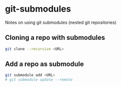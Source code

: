# git-submodules
Notes on using git submodules (nested git repositories)

## Cloning a repo with submodules

```bash
git clone --recursive <URL>
```

## Add a repo as submodule

```bash
git submodule add <URL>
# git submodule update --remote
```
